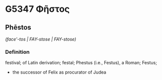 # G5347 Φῆστος

## Phēstos

_(face'-tos | FAY-stose | FAY-stose)_

### Definition

festival; of Latin derivation; festal; Phestus (i.e., Festus), a Roman; Festus; 

- the successor of Felix as procurator of Judea
